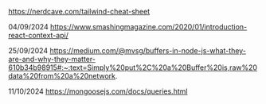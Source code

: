 https://nerdcave.com/tailwind-cheat-sheet

04/09/2024
https://www.smashingmagazine.com/2020/01/introduction-react-context-api/

25/09/2024
https://medium.com/@mvsg/buffers-in-node-js-what-they-are-and-why-they-matter-610b34b98915#:~:text=Simply%20put%2C%20a%20Buffer%20is,raw%20data%20from%20a%20network.

11/10/2024
https://mongoosejs.com/docs/queries.html